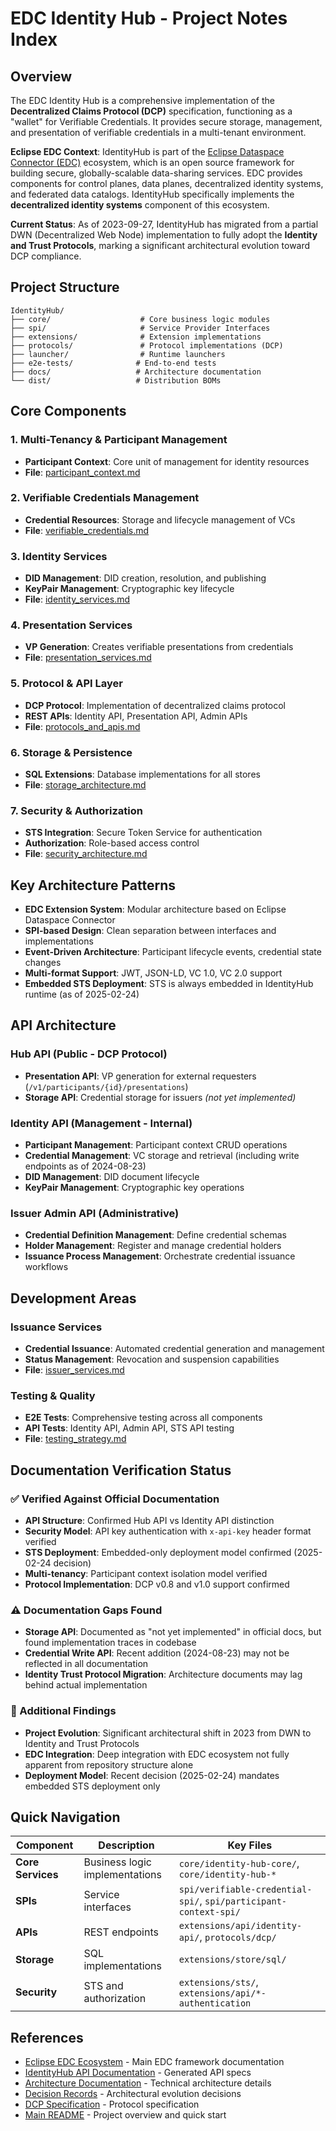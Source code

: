 # EDC Identity Hub - Project Notes Index

## Overview

The EDC Identity Hub is a comprehensive implementation of the **Decentralized Claims Protocol (DCP)** specification, functioning as a "wallet" for Verifiable Credentials. It provides secure storage, management, and presentation of verifiable credentials in a multi-tenant environment.

**Eclipse EDC Context**: IdentityHub is part of the [Eclipse Dataspace Connector (EDC)](https://eclipse-edc.github.io/) ecosystem, which is an open source framework for building secure, globally-scalable data-sharing services. EDC provides components for control planes, data planes, decentralized identity systems, and federated data catalogs. IdentityHub specifically implements the **decentralized identity systems** component of this ecosystem.

**Current Status**: As of 2023-09-27, IdentityHub has migrated from a partial DWN (Decentralized Web Node) implementation to fully adopt the **Identity and Trust Protocols**, marking a significant architectural evolution toward DCP compliance.

## Project Structure

```
IdentityHub/
├── core/                    # Core business logic modules
├── spi/                     # Service Provider Interfaces
├── extensions/              # Extension implementations
├── protocols/               # Protocol implementations (DCP)
├── launcher/                # Runtime launchers
├── e2e-tests/              # End-to-end tests
├── docs/                   # Architecture documentation
└── dist/                   # Distribution BOMs
```

## Core Components

### 1. Multi-Tenancy & Participant Management
- **Participant Context**: Core unit of management for identity resources
- **File**: [participant_context.md](participant_context.md)

### 2. Verifiable Credentials Management
- **Credential Resources**: Storage and lifecycle management of VCs
- **File**: [verifiable_credentials.md](verifiable_credentials.md)

### 3. Identity Services
- **DID Management**: DID creation, resolution, and publishing
- **KeyPair Management**: Cryptographic key lifecycle
- **File**: [identity_services.md](identity_services.md)

### 4. Presentation Services
- **VP Generation**: Creates verifiable presentations from credentials
- **File**: [presentation_services.md](presentation_services.md)

### 5. Protocol & API Layer
- **DCP Protocol**: Implementation of decentralized claims protocol
- **REST APIs**: Identity API, Presentation API, Admin APIs
- **File**: [protocols_and_apis.md](protocols_and_apis.md)

### 6. Storage & Persistence
- **SQL Extensions**: Database implementations for all stores
- **File**: [storage_architecture.md](storage_architecture.md)

### 7. Security & Authorization
- **STS Integration**: Secure Token Service for authentication
- **Authorization**: Role-based access control
- **File**: [security_architecture.md](security_architecture.md)

## Key Architecture Patterns

- **EDC Extension System**: Modular architecture based on Eclipse Dataspace Connector
- **SPI-based Design**: Clean separation between interfaces and implementations
- **Event-Driven Architecture**: Participant lifecycle events, credential state changes
- **Multi-format Support**: JWT, JSON-LD, VC 1.0, VC 2.0 support
- **Embedded STS Deployment**: STS is always embedded in IdentityHub runtime (as of 2025-02-24)

## API Architecture

### Hub API (Public - DCP Protocol)
- **Presentation API**: VP generation for external requesters (`/v1/participants/{id}/presentations`)
- **Storage API**: Credential storage for issuers *(not yet implemented)*

### Identity API (Management - Internal)
- **Participant Management**: Participant context CRUD operations
- **Credential Management**: VC storage and retrieval (including write endpoints as of 2024-08-23)
- **DID Management**: DID document lifecycle
- **KeyPair Management**: Cryptographic key operations

### Issuer Admin API (Administrative)
- **Credential Definition Management**: Define credential schemas
- **Holder Management**: Register and manage credential holders
- **Issuance Process Management**: Orchestrate credential issuance workflows

## Development Areas

### Issuance Services
- **Credential Issuance**: Automated credential generation and management
- **Status Management**: Revocation and suspension capabilities
- **File**: [issuer_services.md](issuer_services.md)

### Testing & Quality
- **E2E Tests**: Comprehensive testing across all components
- **API Tests**: Identity API, Admin API, STS API testing
- **File**: [testing_strategy.md](testing_strategy.md)

## Documentation Verification Status

### ✅ Verified Against Official Documentation
- **API Structure**: Confirmed Hub API vs Identity API distinction
- **Security Model**: API key authentication with `x-api-key` header format verified
- **STS Deployment**: Embedded-only deployment model confirmed (2025-02-24 decision)
- **Multi-tenancy**: Participant context isolation model verified
- **Protocol Implementation**: DCP v0.8 and v1.0 support confirmed

### ⚠️ Documentation Gaps Found
- **Storage API**: Documented as "not yet implemented" in official docs, but found implementation traces in codebase
- **Credential Write API**: Recent addition (2024-08-23) may not be reflected in all documentation
- **Identity Trust Protocol Migration**: Architecture documents may lag behind actual implementation

### 📝 Additional Findings
- **Project Evolution**: Significant architectural shift in 2023 from DWN to Identity and Trust Protocols
- **EDC Integration**: Deep integration with EDC ecosystem not fully apparent from repository structure alone
- **Deployment Model**: Recent decision (2025-02-24) mandates embedded STS deployment only

## Quick Navigation

| Component | Description | Key Files |
|-----------|-------------|-----------|
| **Core Services** | Business logic implementations | `core/identity-hub-core/`, `core/identity-hub-*` |
| **SPIs** | Service interfaces | `spi/verifiable-credential-spi/`, `spi/participant-context-spi/` |
| **APIs** | REST endpoints | `extensions/api/identity-api/`, `protocols/dcp/` |
| **Storage** | SQL implementations | `extensions/store/sql/` |
| **Security** | STS and authorization | `extensions/sts/`, `extensions/api/*-authentication` |

## References

- [Eclipse EDC Ecosystem](https://eclipse-edc.github.io/) - Main EDC framework documentation
- [IdentityHub API Documentation](https://eclipse-edc.github.io/IdentityHub/openapi/) - Generated API specs
- [Architecture Documentation](../docs/developer/architecture/) - Technical architecture details
- [Decision Records](../docs/developer/decision-records/) - Architectural evolution decisions
- [DCP Specification](https://projects.eclipse.org/projects/technology.dataspace-dcp) - Protocol specification
- [Main README](../README.md) - Project overview and quick start 
